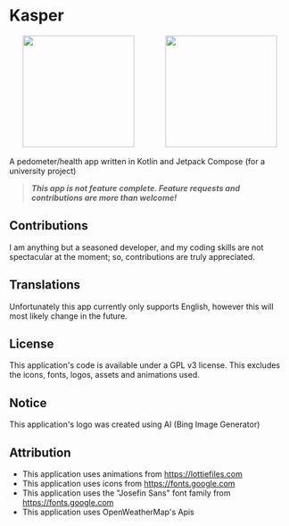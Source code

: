 # Kasper

<p align="center">
  <img width = 200 src=https://github.com/TriStaRvOiD/Kasper/assets/58824912/855804f0-d6ad-411b-a953-b82d4bbd501c>
  &nbsp;&nbsp;&nbsp;&nbsp;&nbsp;&nbsp;&nbsp;&nbsp;&nbsp;&nbsp;&nbsp;&nbsp;
  <img width=200 src=https://github.com/TriStaRvOiD/Kasper/assets/58824912/f517e2a7-8715-47b6-8472-c2f043891237)>
</p>

A pedometer/health app written in Kotlin and Jetpack Compose (for a university project)
> _**This app is not feature complete. Feature requests and contributions are more than welcome!**_

## Contributions
I am anything but a seasoned developer, and my coding skills are not spectacular at the moment; so, contributions are truly appreciated.

## Translations

Unfortunately this app currently only supports English, however this will most likely change in the future.

## License

This application's code is available under a GPL v3 license. This excludes the icons, fonts, logos, assets and animations used.

## Notice
This application's logo was created using AI (Bing Image Generator)

## Attribution

* This application uses animations from https://lottiefiles.com
* This application uses icons from https://fonts.google.com
* This application uses the "Josefin Sans" font family from https://fonts.google.com
* This application uses OpenWeatherMap's Apis
